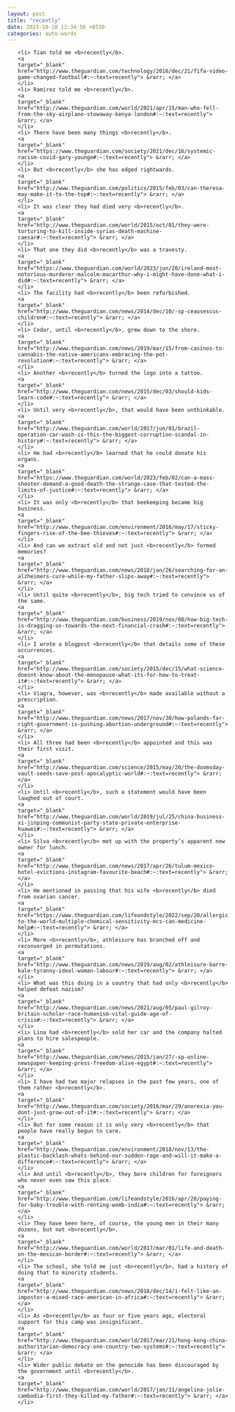 ```yaml
---
layout: post
title: "recently"
date: 2023-10-10 12:34:56 +0530
categories: auto-words
---
```

<ol>

    <li> Tian told me <b>recently</b>.
    <a 
    target="_blank" 
    href="http://www.theguardian.com/technology/2016/dec/21/fifa-video-game-changed-football#:~:text=recently"> &rarr; </a>
    </li>
    <li> Ramirez told me <b>recently</b>.
    <a 
    target="_blank" 
    href="http://www.theguardian.com/world/2021/apr/15/man-who-fell-from-the-sky-airplane-stowaway-kenya-london#:~:text=recently"> &rarr; </a>
    </li>
    <li> There have been many things <b>recently</b>.
    <a 
    target="_blank" 
    href="https://www.theguardian.com/society/2021/dec/16/systemic-racism-covid-gary-younge#:~:text=recently"> &rarr; </a>
    </li>
    <li> But <b>recently</b> she has edged rightwards.
    <a 
    target="_blank" 
    href="http://www.theguardian.com/politics/2015/feb/03/can-theresa-may-make-it-to-the-top#:~:text=recently"> &rarr; </a>
    </li>
    <li> It was clear they had died very <b>recently</b>.
    <a 
    target="_blank" 
    href="http://www.theguardian.com/world/2015/oct/01/they-were-torturing-to-kill-inside-syrias-death-machine-caesar#:~:text=recently"> &rarr; </a>
    </li>
    <li> That one they did <b>recently</b> was a travesty.
    <a 
    target="_blank" 
    href="https://www.theguardian.com/world/2023/jun/20/ireland-most-notorious-murderer-malcolm-macarthur-why-i-might-have-done-what-i-did#:~:text=recently"> &rarr; </a>
    </li>
    <li> The facility had <b>recently</b> been refurbished.
    <a 
    target="_blank" 
    href="http://www.theguardian.com/news/2014/dec/10/-sp-ceausescus-children#:~:text=recently"> &rarr; </a>
    </li>
    <li> Cedar, until <b>recently</b>, grew down to the shore.
    <a 
    target="_blank" 
    href="http://www.theguardian.com/news/2019/mar/15/from-casinos-to-cannabis-the-native-americans-embracing-the-pot-revolution#:~:text=recently"> &rarr; </a>
    </li>
    <li> Another <b>recently</b> turned the logo into a tattoo.
    <a 
    target="_blank" 
    href="http://www.theguardian.com/news/2015/dec/03/should-kids-learn-code#:~:text=recently"> &rarr; </a>
    </li>
    <li> Until very <b>recently</b>, that would have been unthinkable.
    <a 
    target="_blank" 
    href="http://www.theguardian.com/world/2017/jun/01/brazil-operation-car-wash-is-this-the-biggest-corruption-scandal-in-history#:~:text=recently"> &rarr; </a>
    </li>
    <li> He had <b>recently</b> learned that he could donate his organs.
    <a 
    target="_blank" 
    href="https://www.theguardian.com/world/2023/feb/02/can-a-mass-shooter-demand-a-good-death-the-strange-case-that-tested-the-limits-of-justice#:~:text=recently"> &rarr; </a>
    </li>
    <li> It was only <b>recently</b> that beekeeping became big business.
    <a 
    target="_blank" 
    href="http://www.theguardian.com/environment/2016/may/17/sticky-fingers-rise-of-the-bee-thieves#:~:text=recently"> &rarr; </a>
    </li>
    <li> And can we extract old and not just <b>recently</b> formed memories?
    <a 
    target="_blank" 
    href="http://www.theguardian.com/news/2018/jan/26/searching-for-an-alzheimers-cure-while-my-father-slips-away#:~:text=recently"> &rarr; </a>
    </li>
    <li> Until quite <b>recently</b>, big tech tried to convince us of the same.
    <a 
    target="_blank" 
    href="http://www.theguardian.com/business/2019/nov/08/how-big-tech-is-dragging-us-towards-the-next-financial-crash#:~:text=recently"> &rarr; </a>
    </li>
    <li> I wrote a blogpost <b>recently</b> that details some of these occurrences.
    <a 
    target="_blank" 
    href="http://www.theguardian.com/society/2015/dec/15/what-science-doesnt-know-about-the-menopause-what-its-for-how-to-treat-it#:~:text=recently"> &rarr; </a>
    </li>
    <li> Viagra, however, was <b>recently</b> made available without a prescription.
    <a 
    target="_blank" 
    href="http://www.theguardian.com/news/2017/nov/30/how-polands-far-right-government-is-pushing-abortion-underground#:~:text=recently"> &rarr; </a>
    </li>
    <li> All three had been <b>recently</b> appointed and this was their first visit.
    <a 
    target="_blank" 
    href="http://www.theguardian.com/science/2015/may/20/the-doomsday-vault-seeds-save-post-apocalyptic-world#:~:text=recently"> &rarr; </a>
    </li>
    <li> Until <b>recently</b>, such a statement would have been laughed out of court.
    <a 
    target="_blank" 
    href="http://www.theguardian.com/world/2019/jul/25/china-business-xi-jinping-communist-party-state-private-enterprise-huawei#:~:text=recently"> &rarr; </a>
    </li>
    <li> Silva <b>recently</b> met up with the property’s apparent new owner for lunch.
    <a 
    target="_blank" 
    href="http://www.theguardian.com/news/2017/apr/26/tulum-mexico-hotel-evictions-instagram-favourite-beach#:~:text=recently"> &rarr; </a>
    </li>
    <li> He mentioned in passing that his wife <b>recently</b> died from ovarian cancer.
    <a 
    target="_blank" 
    href="https://www.theguardian.com/lifeandstyle/2022/sep/20/allergic-to-the-world-multiple-chemical-sensitivity-mcs-can-medicine-help#:~:text=recently"> &rarr; </a>
    </li>
    <li> More <b>recently</b>, athleisure has branched off and reconverged in permutations.
    <a 
    target="_blank" 
    href="http://www.theguardian.com/news/2019/aug/02/athleisure-barre-kale-tyranny-ideal-woman-labour#:~:text=recently"> &rarr; </a>
    </li>
    <li> What was this doing in a country that had only <b>recently</b> helped defeat nazism?
    <a 
    target="_blank" 
    href="http://www.theguardian.com/news/2021/aug/05/paul-gilroy-britain-scholar-race-humanism-vital-guide-age-of-crisis#:~:text=recently"> &rarr; </a>
    </li>
    <li> Lina had <b>recently</b> sold her car and the company halted plans to hire salespeople.
    <a 
    target="_blank" 
    href="http://www.theguardian.com/news/2015/jan/27/-sp-online-newspaper-keeping-press-freedom-alive-egypt#:~:text=recently"> &rarr; </a>
    </li>
    <li> I have had two major relapses in the past few years, one of them rather <b>recently</b>.
    <a 
    target="_blank" 
    href="http://www.theguardian.com/society/2016/mar/29/anorexia-you-dont-just-grow-out-of-it#:~:text=recently"> &rarr; </a>
    </li>
    <li> But for some reason it is only very <b>recently</b> that people have really begun to care.
    <a 
    target="_blank" 
    href="http://www.theguardian.com/environment/2018/nov/13/the-plastic-backlash-whats-behind-our-sudden-rage-and-will-it-make-a-difference#:~:text=recently"> &rarr; </a>
    </li>
    <li> And until <b>recently</b>, they bore children for foreigners who never even saw this place.
    <a 
    target="_blank" 
    href="http://www.theguardian.com/lifeandstyle/2016/apr/28/paying-for-baby-trouble-with-renting-womb-india#:~:text=recently"> &rarr; </a>
    </li>
    <li> They have been here, of course, the young men in their many dozens, but not <b>recently</b>.
    <a 
    target="_blank" 
    href="http://www.theguardian.com/world/2017/mar/01/life-and-death-on-the-mexican-border#:~:text=recently"> &rarr; </a>
    </li>
    <li> The school, she told me just <b>recently</b>, had a history of doing that to minority students.
    <a 
    target="_blank" 
    href="http://www.theguardian.com/news/2018/dec/14/i-felt-like-an-impostor-a-mixed-race-american-in-africa#:~:text=recently"> &rarr; </a>
    </li>
    <li> As <b>recently</b> as four or five years ago, electoral support for this camp was insignificant.
    <a 
    target="_blank" 
    href="http://www.theguardian.com/world/2017/mar/21/hong-kong-china-authoritarian-democracy-one-country-two-systems#:~:text=recently"> &rarr; </a>
    </li>
    <li> Wider public debate on the genocide has been discouraged by the government until <b>recently</b>.
    <a 
    target="_blank" 
    href="http://www.theguardian.com/world/2017/jan/11/angelina-jolie-cambodia-first-they-killed-my-father#:~:text=recently"> &rarr; </a>
    </li>